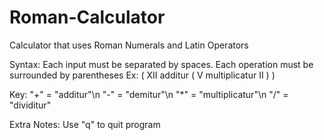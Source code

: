 # Roman-Calculator

Calculator that uses Roman Numerals and Latin Operators

Syntax:
   Each input must be separated by spaces.
   Each operation must be surrounded by parentheses
   Ex: ( XII additur ( V multiplicatur II ) )

Key:
   "+" = "additur"\n
   "-" = "demitur"\n
   "*" = "multiplicatur"\n
   "/" = "dividitur"

Extra Notes:
   Use "q" to quit program
